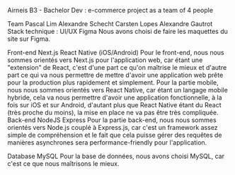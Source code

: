Airneis
B3 - Bachelor Dev : e-commerce project as a team of 4 people

Team
Pascal Lim
Alexandre Schecht
Carsten Lopes
Alexandre Gautrot
Stack technique :
UI/UX
Figma
Nous avons choisi de faire les maquettes du site sur Figma.

Front-end
Next.js
React Native (iOS/Android)
Pour le front-end, nous nous sommes orientés vers Next.js pour l'application web, car étant une "extension" de React, c'est d'une part ce qu'on maîtrise le mieux et d'autre part ce qui va nous permettre de mettre d'avoir une application web prête pour la production plus rapidement et simplement.
Pour la partie mobile, nous nous sommes orientés vers React Native, car étant un langage mobile hybride, cela va nous permettre d'avoir une application fonctionnelle, à la fois sur iOS et sur Android, d'autant plus que React Native étant du React (très proche du moins), la mise en place ne va pas être très compliquée.
Back-end
NodeJS
Express
Pour la partie back-end, nous nous sommes orientés vers Node.js couplé à Express.js, car c'est un framework assez simple de compréhension et le fait que cela puisse gérer des requêtes de manières asynchrones sera performance-friendly pour l'application.

Database
MySQL
Pour la base de données, nous avons choisi MySQL, car c'est ce que nous maîtrisons le mieux.
